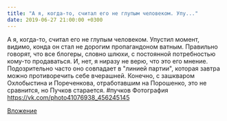 ```yaml
---
title: "А я, когда-то, считал его не глупым человеком. Упу..."
date: 2019-06-27 21:00:00 +0300
---
```


А я, когда-то, считал его не глупым человеком. Упустил момент, видимо, конда он стал не дорогим пропагандоном ватным. Правильно говорят, что все блогеры, словно шлюхи, с постоянной потребностью кому-то продаваться. И, нет, я ниразу не верю, что это его мнение. Подозрительно часто оно совпадает в "линией партии", которая завтра можно противоречить себе вчерашней.
Конечно, с зашкваром Охлобыстина и Пореченкова, отработавшим на Порошенко, это не сравнится, но Пучков старается.
#пучков
Фотография
https://vk.com/photo41076938_456245145

[Вложение](https://vk.com/photo41076938_456245145)
